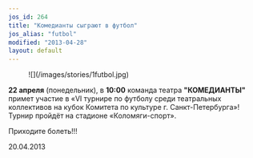 ```yaml
---
jos_id: 264
title: "Комедианты сыграют в футбол"
jos_alias: "futbol"
modified: "2013-04-28"
layout: default
---
```


<figure>
![](/images/stories/1futbol.jpg)
</figure>

**22 апреля** (понедельник), в **10:00** команда театра **"КОМЕДИАНТЫ"** примет участие в «VI турнире по футболу среди театральных коллективов на кубок Комитета по культуре г. Санкт-Петербурга»! Турнир пройдёт на стадионе «Коломяги-спорт».

Приходите болеть!!!

20.04.2013

